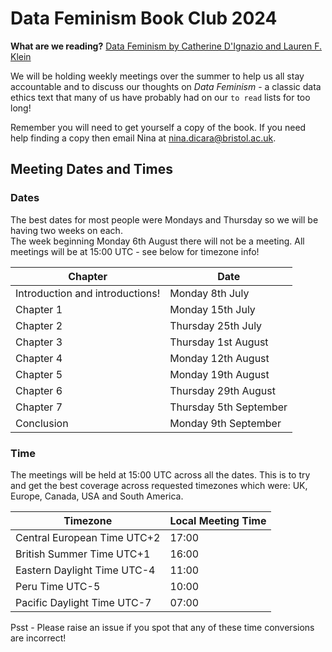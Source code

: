 # Data Feminism Book Club 2024

__What are we reading?__ [Data Feminism by Catherine D'Ignazio and Lauren F. Klein](https://mitpress.mit.edu/9780262547185/data-feminism/)

We will be holding weekly meetings over the summer to help us all stay accountable and to discuss
our thoughts on _Data Feminism_ - a classic data ethics text that many of us have probably had on our
`to read` lists for too long!  

Remember you will need to get yourself a copy of the book. 
If you need help finding a copy then email Nina at nina.dicara@bristol.ac.uk. 

## Meeting Dates and Times 

### Dates

The best dates for most people were Mondays and Thursday so we will be having two weeks on each.  
The week beginning Monday 6th August there will not be a meeting. 
All meetings will be at 15:00 UTC - see below for timezone info!  

| Chapter             | Date                   |
|---------------------|------------------------|
| Introduction and introductions! | Monday 8th July        |
| Chapter 1           | Monday 15th July       |
| Chapter 2           | Thursday 25th July     |
| Chapter 3           | Thursday 1st August    |
| Chapter 4           | Monday 12th August     |
| Chapter 5           | Monday 19th August     |
| Chapter 6           | Thursday 29th August   |
| Chapter 7           | Thursday 5th September |
| Conclusion          | Monday 9th September   |

### Time

The meetings will be held at 15:00 UTC across all the dates. 
This is to try and get the best coverage across requested timezones which were: UK, Europe, Canada, USA and South America.

| Timezone                    | Local Meeting Time |
|-----------------------------|--------------------|
| Central European Time UTC+2 | 17:00              |
| British Summer Time UTC+1   | 16:00              |
| Eastern Daylight Time UTC-4 | 11:00              |
| Peru Time UTC-5             | 10:00              |
| Pacific Daylight Time UTC-7 | 07:00              |

Psst - Please raise an issue if you spot that any of these time conversions are incorrect! 
